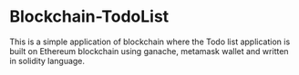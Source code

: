 # Blockchain-TodoList
This is a simple application of blockchain where the Todo list application is built on Ethereum blockchain using ganache, metamask wallet and written in solidity language. 
